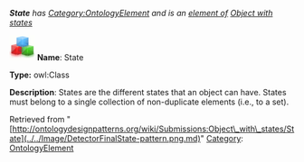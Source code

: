 ___State__ has [Category:OntologyElement](../../Category/OntologyElement.md "Category:OntologyElement") and is an [element of](../../Property/ElementOf.md "Property:ElementOf") [Object with states](../../Submissions/Object_with_states.md "Submissions:Object with states")_


  




[![Class](../../images/thumb/2/27/Class.gif/45px-Class.gif)](../../Image/Class.gif.md "Class")
__Name__: State 


__Type:__ owl:Class 


__Description__: States are the different states that an object can have. States must belong to a single collection of non-duplicate elements (i.e., to a set). 





Retrieved from "[http://ontologydesignpatterns.org/wiki/Submissions:Object\_with\_states/State](../../Image/DetectorFinalState-pattern.png.md)"
 [Category](http://ontologydesignpatterns.org/wiki/Special:Categories "Special:Categories"): [OntologyElement](../../Category/OntologyElement.md "Category:OntologyElement")